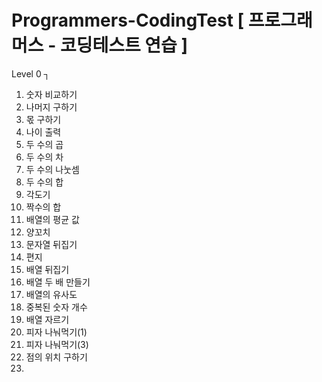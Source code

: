 # Programmers-CodingTest [ 프로그래머스 - 코딩테스트 연습 ]

Level 0 ┐

1. 숫자 비교하기
2. 나머지 구하기
3. 몫 구하기
4. 나이 출력
5. 두 수의 곱
6. 두 수의 차
7. 두 수의 나눗셈
8. 두 수의 합
9. 각도기
10. 짝수의 합
11. 배열의 평균 값
12. 양꼬치
13. 문자열 뒤집기
14. 편지
15. 배열 뒤집기
16. 배열 두 배 만들기
17. 배열의 유사도
18. 중복된 숫자 개수
19. 배열 자르기
20. 피자 나눠먹기(1)
21. 피자 나눠먹기(3)
22. 점의 위치 구하기
23. 
